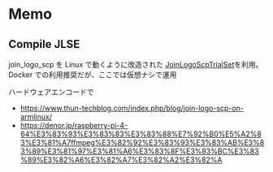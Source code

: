 # Memo

## Compile JLSE

join_logo_scp を Linux で動くように改造された [JoinLogoScpTrialSet](https://github.com/tobitti0/JoinLogoScpTrialSetLinux)を利用。  
Docker での利用推奨だが、ここでは仮想ナシで運用

ハードウェアエンコードで

- https://www.thun-techblog.com/index.php/blog/join-logo-scp-on-armlinux/
- https://denor.jp/raspberry-pi-4-64%E3%83%93%E3%83%83%E3%83%88%E7%92%B0%E5%A2%83%E3%81%A7ffmpeg%E3%82%92%E3%83%93%E3%83%AB%E3%83%89%E3%81%97%E3%81%A6%E3%83%8F%E3%83%BC%E3%83%89%E3%82%A6%E3%82%A7%E3%82%A2%E3%82%A
